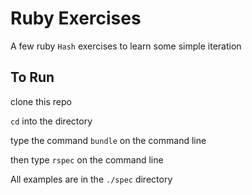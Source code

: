 # Ruby Exercises

A few ruby `Hash` exercises to learn some simple iteration

## To Run

clone this repo

`cd` into the directory

type the command `bundle` on the command line

then type `rspec` on the command line

All examples are in the `./spec` directory

